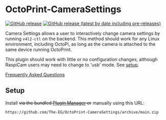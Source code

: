 # OctoPrint-CameraSettings
[![GitHub release](https://img.shields.io/github/v/release/The-EG/OctoPrint-CameraSettings)](https://github.com/The-EG/OctoPrint-CameraSettings/releases/latest) [![GitHub release (latest by date including pre-releases)](https://img.shields.io/github/v/release/The-EG/OctoPrint-CameraSettings?include_prereleases&label=pre-release)](https://github.com/The-EG/OctoPrint-CameraSettings/releases)


Camera Settings allows a user to interactively change camera settings by running `v4l2-ctl` on the backend. This method should work for any Linux environment, including OctoPi, as long as the camera is attached to the same device running OctoPrint.

This plugin should work with little or no configuration changes, although RaspiCam users may need to change to 'usb' mode. See [setup](docs/setup.md).

[Frequently Asked Questions](docs/faq.md)

## Setup

Install ~~via the bundled [Plugin Manager](https://docs.octoprint.org/en/master/bundledplugins/pluginmanager.html)
or~~ manually using this URL:

    https://github.com/The-EG/OctoPrint-CameraSettings/archive/main.zip

